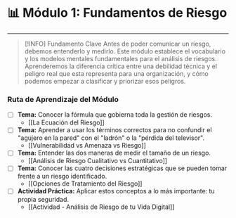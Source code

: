 # 📊 Módulo 1: Fundamentos de Riesgo

---

> [!INFO] Fundamento Clave
> Antes de poder comunicar un riesgo, debemos entenderlo y medirlo. Este módulo establece el vocabulario y los modelos mentales fundamentales para el análisis de riesgos. Aprenderemos la diferencia crítica entre una debilidad técnica y el peligro real que esta representa para una organización, y cómo podemos empezar a clasificar y priorizar esos peligros.

### Ruta de Aprendizaje del Módulo

- [ ] **Tema:** Conocer la fórmula que gobierna toda la gestión de riesgos.
    - [[La Ecuación del Riesgo]]
- [ ] **Tema:** Aprender a usar los términos correctos para no confundir el "agujero en la pared" con el "ladrón" o la "pérdida del televisor".
    - [[Vulnerabilidad vs Amenaza vs Riesgo]]
- [ ] **Tema:** Entender las dos maneras de medir el tamaño de un riesgo.
    - [[Análisis de Riesgo Cualitativo vs Cuantitativo]]
- [ ] **Tema:** Conocer las cuatro decisiones estratégicas que se pueden tomar frente a un riesgo identificado.
    - [[Opciones de Tratamiento del Riesgo]]
- [ ] **Actividad Práctica:** Aplicar estos conceptos a lo más importante: tu propia seguridad.
    - [[Actividad - Análisis de Riesgo de tu Vida Digital]]
